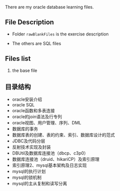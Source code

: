 There are my oracle database learning files.



## File Description

- Folder `rawBlankFiles` is the exercise description 

- The others are SQL files



## Files list

1.  the base file


## 目录结构
- oracle安装介绍
- oracle SQL
- oracle函数和多表连接
- oracle的join语法及行专列
- oracle视图、用户管理、序列、DML
- 数据库的事务
- 数据库表的创建、表的约束、索引、数据库设计的范式
- JDBC及代码分层
- 反射技术实现及封装
- DBUtil及数据库连接池（dbcp、c3p0）
- 数据库连接池（druid、hikariCP）及索引原理
- 索引原理2、mysql基本架构及日志实现
- mysql的执行计划
- mysql的锁机制
- mysql的主从复制和读写分离
